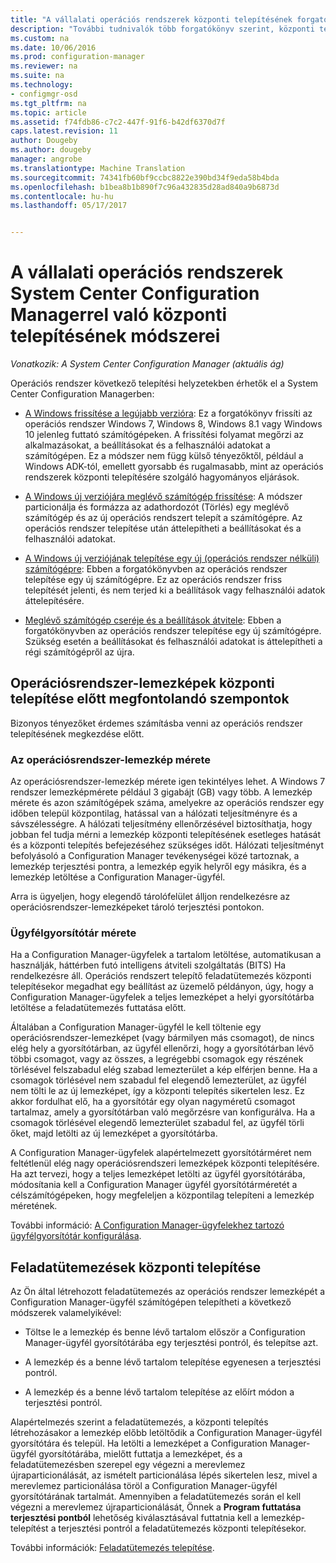 ```yaml
---
title: "A vállalati operációs rendszerek központi telepítésének forgatókönyvei |} Microsoft Docs"
description: "További tudnivalók több forgatókönyv szerint, központi telepítéséhez a vállalati operációs rendszerek a System Center Configuration Managerrel."
ms.custom: na
ms.date: 10/06/2016
ms.prod: configuration-manager
ms.reviewer: na
ms.suite: na
ms.technology:
- configmgr-osd
ms.tgt_pltfrm: na
ms.topic: article
ms.assetid: f74fdb86-c7c2-447f-91f6-b42df6370d7f
caps.latest.revision: 11
author: Dougeby
ms.author: dougeby
manager: angrobe
ms.translationtype: Machine Translation
ms.sourcegitcommit: 74341fb60bf9ccbc8822e390bd34f9eda58b4bda
ms.openlocfilehash: b1bea8b1b890f7c96a432835d28ad840a9b6873d
ms.contentlocale: hu-hu
ms.lasthandoff: 05/17/2017


---
```

# <a name="scenarios-to-deploy-enterprise-operating-systems-with-system-center-configuration-manager"></a>A vállalati operációs rendszerek System Center Configuration Managerrel való központi telepítésének módszerei

*Vonatkozik: A System Center Configuration Manager (aktuális ág)*

Operációs rendszer következő telepítési helyzetekben érhetők el a System Center Configuration Managerben:  

-   [A Windows frissítése a legújabb verzióra](upgrade-windows-to-the-latest-version.md): Ez a forgatókönyv frissíti az operációs rendszer Windows 7, Windows 8, Windows 8.1 vagy Windows 10 jelenleg futtató számítógépeken. A frissítési folyamat megőrzi az alkalmazásokat, a beállításokat és a felhasználói adatokat a számítógépen. Ez a módszer nem függ külső tényezőktől, például a Windows ADK-tól, emellett gyorsabb és rugalmasabb, mint az operációs rendszerek központi telepítésére szolgáló hagyományos eljárások.  

-   [A Windows új verziójára meglévő számítógép frissítése](refresh-an-existing-computer-with-a-new-version-of-windows.md): A módszer particionálja és formázza az adathordozót (Törlés) egy meglévő számítógép és az új operációs rendszert telepít a számítógépre. Az operációs rendszer telepítése után áttelepítheti a beállításokat és a felhasználói adatokat.  

-   [A Windows új verziójának telepítése egy új (operációs rendszer nélküli) számítógépre](install-new-windows-version-new-computer-bare-metal.md): Ebben a forgatókönyvben az operációs rendszer telepítése egy új számítógépre. Ez az operációs rendszer friss telepítését jelenti, és nem terjed ki a beállítások vagy felhasználói adatok áttelepítésére.  

-   [Meglévő számítógép cseréje és a beállítások átvitele](replace-an-existing-computer-and-transfer-settings.md): Ebben a forgatókönyvben az operációs rendszer telepítése egy új számítógépre. Szükség esetén a beállításokat és felhasználói adatokat is áttelepítheti a régi számítógépről az újra.  

## <a name="things-to-consider-before-you-deploy-operating-system-images"></a>Operációsrendszer-lemezképek központi telepítése előtt megfontolandó szempontok  
 Bizonyos tényezőket érdemes számításba venni az operációs rendszer telepítésének megkezdése előtt.  

### <a name="operating-system-image-size"></a>Az operációsrendszer-lemezkép mérete  
 Az operációsrendszer-lemezkép mérete igen tekintélyes lehet. A Windows 7 rendszer lemezképmérete például 3 gigabájt (GB) vagy több. A lemezkép mérete és azon számítógépek száma, amelyekre az operációs rendszer egy időben települ központilag, hatással van a hálózati teljesítményre és a sávszélességre. A hálózati teljesítmény ellenőrzésével biztosíthatja, hogy jobban fel tudja mérni a lemezkép központi telepítésének esetleges hatását és a központi telepítés befejezéséhez szükséges időt. Hálózati teljesítményt befolyásoló a Configuration Manager tevékenységei közé tartoznak, a lemezkép terjesztési pontra, a lemezkép egyik helyről egy másikra, és a lemezkép letöltése a Configuration Manager-ügyfél.  

 Arra is ügyeljen, hogy elegendő tárolófelület álljon rendelkezésre az operációsrendszer-lemezképeket tároló terjesztési pontokon.  

### <a name="client-cache-size"></a>Ügyfélgyorsítótár mérete  
 Ha a Configuration Manager-ügyfelek a tartalom letöltése, automatikusan a használják, háttérben futó intelligens átviteli szolgáltatás (BITS) Ha rendelkezésre áll. Operációs rendszert telepítő feladatütemezés központi telepítésekor megadhat egy beállítást az üzemelő példányon, úgy, hogy a Configuration Manager-ügyfelek a teljes lemezképet a helyi gyorsítótárba letöltése a feladatütemezés futtatása előtt.  

 Általában a Configuration Manager-ügyfél le kell töltenie egy operációsrendszer-lemezképet (vagy bármilyen más csomagot), de nincs elég hely a gyorsítótárban, az ügyfél ellenőrzi, hogy a gyorsítótárban lévő többi csomagot, vagy az összes, a legrégebbi csomagok egy részének törlésével felszabadul elég szabad lemezterület a kép elférjen benne. Ha a csomagok törlésével nem szabadul fel elegendő lemezterület, az ügyfél nem tölti le az új lemezképet, így a központi telepítés sikertelen lesz. Ez akkor fordulhat elő, ha a gyorsítótár egy olyan nagyméretű csomagot tartalmaz, amely a gyorsítótárban való megőrzésre van konfigurálva. Ha a csomagok törlésével elegendő lemezterület szabadul fel, az ügyfél törli őket, majd letölti az új lemezképet a gyorsítótárba.  

 A Configuration Manager-ügyfelek alapértelmezett gyorsítótárméret nem feltétlenül elég nagy operációsrendszeri lemezképek központi telepítésére. Ha azt tervezi, hogy a teljes lemezképet letölti az ügyfél gyorsítótárába, módosítania kell a Configuration Manager ügyfél gyorsítótárméretét a célszámítógépeken, hogy megfeleljen a központilag telepíteni a lemezkép méretének.  

 További információ: [A Configuration Manager-ügyfelekhez tartozó ügyfélgyorsítótár konfigurálása](../../core/clients/manage/manage-clients.md#BKMK_ClientCache).  

## <a name="task-sequence-deployments"></a>Feladatütemezések központi telepítése  
 Az Ön által létrehozott feladatütemezés az operációs rendszer lemezképét a Configuration Manager-ügyfél számítógépen telepítheti a következő módszerek valamelyikével:  

-   Töltse le a lemezkép és benne lévő tartalom először a Configuration Manager-ügyfél gyorsítótárába egy terjesztési pontról, és telepítse azt.  

-   A lemezkép és a benne lévő tartalom telepítése egyenesen a terjesztési pontról.  

-   A lemezkép és a benne lévő tartalom telepítése az előírt módon a terjesztési pontról.  

 Alapértelmezés szerint a feladatütemezés, a központi telepítés létrehozásakor a lemezkép előbb letöltődik a Configuration Manager-ügyfél gyorsítótára és települ. Ha letölti a lemezképet a Configuration Manager-ügyfél gyorsítótárába, mielőtt futtatja a lemezképet, és a feladatütemezésben szerepel egy végezni a merevlemez újraparticionálását, az ismételt particionálása lépés sikertelen lesz, mivel a merevlemez particionálása töröl a Configuration Manager-ügyfél gyorsítótárának tartalmát. Amennyiben a feladatütemezés során el kell végezni a merevlemez újraparticionálását, Önnek a **Program futtatása terjesztési pontból**  lehetőség kiválasztásával futtatnia kell a lemezkép-telepítést a terjesztési pontról a feladatütemezés központi telepítésekor.  

 További információk: [Feladatütemezés telepítése](manage-task-sequences-to-automate-tasks.md#BKMK_DeployTS).  

